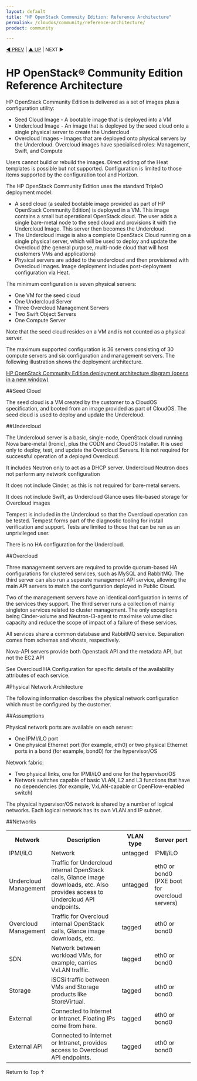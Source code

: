 ```yaml
---
layout: default
title: "HP OpenStack Community Edition: Reference Architecture"
permalink: /cloudos/community/reference-architecture/
product: community

---
```


<script>

function PageRefresh {
onLoad="window.refresh"
}

PageRefresh();

</script>


<p style="font-size: small;"> <a href="/cloudos/community/">&#9664; PREV</a> | <a href="/cloudos/community/">&#9650; UP</a> | NEXT &#9654; </p>

# HP OpenStack&#174; Community Edition Reference Architecture
HP OpenStack Community Edition is delivered as a set of images plus a configuration utility:

- Seed Cloud Image - A bootable image that is deployed into a VM
- Undercloud Image - An image that is deployed by the seed cloud onto a single physical server to create the Undercloud
- Overcloud Images - Images that are deployed onto physical servers by the Undercloud. Overcloud images have specialised roles:   Management, Swift, and Compute 

Users cannot build or rebuild the images.  Direct editing of the Heat templates is possible but not supported.  Configuration is limited to those items supported by the configuration tool and Horizon. 

The HP OpenStack Community Edition uses the standard TripleO deployment model:

- A seed cloud (a sealed bootable image provided as part of HP OpenStack Community Edition) is deployed in a VM.  This image contains a small but operational OpenStack cloud.  The user adds a single bare-metal node to the seed cloud and provisions it with the Undercloud Image.    This server then becomes the Undercloud.
- The Undercloud image is also a complete OpenStack Cloud running on a single physical server, which will be used to deploy and update the Overcloud (the general purpose,.multi-node cloud that will host customers VMs and applications)
- Physical servers are added to the undercloud and then provisioned with Overcloud images.   Image deployment includes post-deployment configuration via Heat.

The minimum configuration is seven physical servers:

- One VM for the seed cloud
- One Undercloud Server
- Three Overcloud Management Servers
- Two Swift Object Servers
- One Compute Server

Note that the seed cloud resides on a VM and is not counted as a physical server.

The maximum supported configuration is 36 servers consisting of 30 compute servers and six configuration and management servers. The following illustration shows the deployment architecture.

<a href="javascript:window.open('/content/documentation/media/openstack-community-deployment-architecture.png','_blank','toolbar=no,menubar=no,resizable=yes,scrollbars=yes')">HP OpenStack Community Edition deployment architecture diagram (opens in a new window)</a>

##Seed Cloud

The seed cloud is a VM created by the customer to a CloudOS specification, and booted from an image provided as part of CloudOS.   The seed cloud is used to deploy and update the Undercloud.

##Undercloud

The Undercloud server is a basic, single-node, OpenStack cloud running Nova bare-metal (Ironic), plus the CODN and CloudOS Installer.    It is used only to deploy, test, and update the Overcloud Servers.
It is not required for successful operation of a deployed Overcloud.

It includes Neutron only to act as a DHCP server. Undercloud Neutron does not perform any network configuration

It does not include Cinder, as this is not required for bare-metal servers.

It does not include Swift, as  Undercloud Glance uses file-based storage for Overcloud images

Tempest is included in the Undercloud so that the Overcloud operation can be tested. Tempest forms part of the diagnostic tooling for install verification and support.   Tests are limited to those that can be run as an unprivileged user.

There is no HA configuration for the Undercloud.

##Overcloud

Three managememt servers are required to provide quorum-based HA configurations for clustered services, such as MySQL and RabbitMQ.  The third server can also run a separate management API service, allowing the main API servers to match the configuration deployed in Public Cloud.

Two of the management servers have an identical configuration in terms of the services they support.  The third server runs a collection of mainly singleton services related to cluster management. The only exceptions being Cinder-volume and Neutron-l3-agent to maximise volume disc capacity and reduce the scope of impact of a failure of these services. 

All services share a common database and RabbitMQ service. Separation comes from schemas and vhosts, respectively.


Nova-API servers provide both Openstack API and the metadata API, but not the EC2 API

See Overcloud HA Configuration for specific details of the availability attributes of each service.

#Physical Network Architecture

The following information describes the physical network configuration which must be configured by the customer.

##Assumptions

Physical network ports are available on each server:

- One IPMI/iLO port
- One physical Ethernet port (for example, eth0) or two physical Ethernet ports in a bond (for example, bond0) for the hypervisor/OS

 Network fabric:

- Two physical links, one for IPMI/iLO and one for the hypervisor/OS
- Network switches capable of basic VLAN, L2 and L3 functions that have no dependencies (for example, VxLAN-capable or OpenFlow-enabled switch)

The physical hypervisor/OS network is shared by a number of logical networks.  Each logical network has its own VLAN and IP subnet.

##Networks

<table>
  <tr>
    <th>Network</th>
    <th>Description</th>
    <th>VLAN type</th>
    <th>Server port</th>
  </tr>
  <tr>
    <td>IPMI/iLO</td>
    <td>Network</td>
    <td>untagged</td>
    <td>IPMI/iLO</td>
  </tr>
  <tr>
    <td>Undercloud<br>Management</td>
    <td>Traffic for Undercloud internal OpenStack calls, Glance image downloads, etc.  Also provides access to Undercloud API endpoints.</td>
    <td>untagged</td>
    <td>eth0 or<br>bond0<br>(PXE boot for overcloud servers)</td>
  </tr>
  <tr>
    <td>Overcloud<br>Management</td>
    <td>Traffic for Overcloud internal OpenStack calls, Glance image downloads, etc.  </td>
    <td>tagged</td>
    <td>eth0 or<br>bond0</td>
  </tr>
  <tr>
    <td>SDN</td>
    <td>Network between workload VMs, for example, carries VxLAN traffic.</td>
    <td>tagged</td>
    <td>eth0 or<br>bond0</td>
  </tr>
  <tr>
    <td>Storage</td>
    <td>iSCSi traffic between VMs and Storage products like StoreVirtual.</td>
    <td>tagged</td>
    <td>eth0 or<br>bond0</td>
  </tr>
  <tr>
    <td>External</td>
    <td>Connected to Internet or Intranet. Floating IPs come from here. </td>
    <td>tagged</td>
    <td>eth0 or<br>bond0</td>
  </tr>
 <tr>
    <td>External API</td>
    <td>Connected to Internet or Intranet, provides access to Overcloud API endpoints. </td>
    <td>tagged</td>
    <td>eth0 or<br>bond0</td>
  </tr>
</table>


<a href="#top" style="padding:14px 0px 14px 0px; text-decoration: none;"> Return to Top &#8593; </a>
 
<!-- null comment added -->
